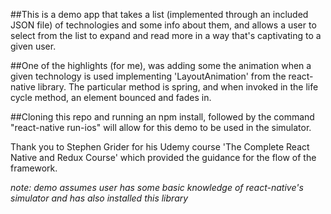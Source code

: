 ##This is a demo app that takes a list (implemented through an included JSON file) of technologies and some info about them, and allows a user to select from the list to expand and read more in a way that's captivating to a given user.

##One of the highlights (for me), was adding some the animation when a given technology is used implementing 'LayoutAnimation' from the react-native library. The particular method is spring, and when invoked in the life cycle method, an element bounced and fades in.

##Cloning this repo and running an npm install, followed by the command "react-native run-ios" will allow for this demo to be used in the simulator.

Thank you to Stephen Grider for his Udemy course 'The Complete React Native and Redux Course' which provided the guidance for the flow of the framework.

*note: demo assumes user has some basic knowledge of react-native's simulator and has also installed this library*
